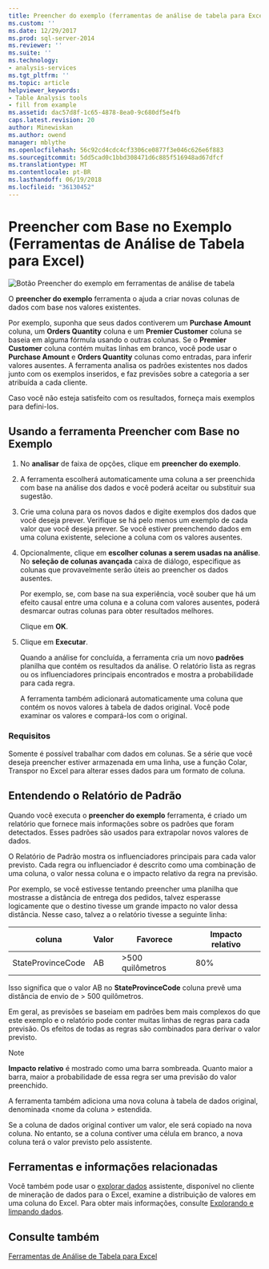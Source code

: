 ```yaml
---
title: Preencher do exemplo (ferramentas de análise de tabela para Excel) | Microsoft Docs
ms.custom: ''
ms.date: 12/29/2017
ms.prod: sql-server-2014
ms.reviewer: ''
ms.suite: ''
ms.technology:
- analysis-services
ms.tgt_pltfrm: ''
ms.topic: article
helpviewer_keywords:
- Table Analysis tools
- fill from example
ms.assetid: dac57d8f-1c65-4878-8ea0-9c680df5e4fb
caps.latest.revision: 20
author: Minewiskan
ms.author: owend
manager: mblythe
ms.openlocfilehash: 56c92cd4cdc4cf3306ce0877f3e046c626e6f883
ms.sourcegitcommit: 5dd5cad0c1bbd308471d6c885f516948ad67dfcf
ms.translationtype: MT
ms.contentlocale: pt-BR
ms.lasthandoff: 06/19/2018
ms.locfileid: "36130452"
---
```

# <a name="fill-from-example-table-analysis-tools-for-excel"></a>Preencher com Base no Exemplo (Ferramentas de Análise de Tabela para Excel)
  ![Botão Preencher do exemplo em ferramentas de análise de tabela](media/tat-fillex.gif "botão Preencher do exemplo em ferramentas de análise de tabela")  
  
 O **preencher do exemplo** ferramenta o ajuda a criar novas colunas de dados com base nos valores existentes.  
  
 Por exemplo, suponha que seus dados contiverem um **Purchase Amount** coluna, um **Orders Quantity** coluna e um **Premier Customer** coluna se baseia em alguma fórmula usando o outras colunas. Se o **Premier Customer** coluna contém muitas linhas em branco, você pode usar o **Purchase Amount** e **Orders Quantity** colunas como entradas, para inferir valores ausentes. A ferramenta analisa os padrões existentes nos dados junto com os exemplos inseridos, e faz previsões sobre a categoria a ser atribuída a cada cliente.  
  
 Caso você não esteja satisfeito com os resultados, forneça mais exemplos para defini-los.  
  
## <a name="using-the-fill-from-example-tool"></a>Usando a ferramenta Preencher com Base no Exemplo  
  
1.  No **analisar** de faixa de opções, clique em **preencher do exemplo**.  
  
2.  A ferramenta escolherá automaticamente uma coluna a ser preenchida com base na análise dos dados e você poderá aceitar ou substituir sua sugestão.  
  
3.  Crie uma coluna para os novos dados e digite exemplos dos dados que você deseja prever. Verifique se há pelo menos um exemplo de cada valor que você deseja prever. Se você estiver preenchendo dados em uma coluna existente, selecione a coluna com os valores ausentes.  
  
4.  Opcionalmente, clique em **escolher colunas a serem usadas na análise**. No **seleção de colunas avançada** caixa de diálogo, especifique as colunas que provavelmente serão úteis ao preencher os dados ausentes.  
  
     Por exemplo, se, com base na sua experiência, você souber que há um efeito causal entre uma coluna e a coluna com valores ausentes, poderá desmarcar outras colunas para obter resultados melhores.  
  
     Clique em **OK**.  
  
5.  Clique em **Executar**.  
  
     Quando a análise for concluída, a ferramenta cria um novo **padrões** planilha que contém os resultados da análise. O relatório lista as regras ou os influenciadores principais encontrados e mostra a probabilidade para cada regra.  
  
     A ferramenta também adicionará automaticamente uma coluna que contém os novos valores à tabela de dados original. Você pode examinar os valores e compará-los com o original.  
  
### <a name="requirements"></a>Requisitos  
 Somente é possível trabalhar com dados em colunas. Se a série que você deseja preencher estiver armazenada em uma linha, use a função Colar, Transpor no Excel para alterar esses dados para um formato de coluna.  
  
## <a name="understanding-the-pattern-report"></a>Entendendo o Relatório de Padrão  
 Quando você executa o **preencher do exemplo** ferramenta, é criado um relatório que fornece mais informações sobre os padrões que foram detectados. Esses padrões são usados para extrapolar novos valores de dados.  
  
 O Relatório de Padrão mostra os influenciadores principais para cada valor previsto. Cada regra ou influenciador é descrito como uma combinação de uma coluna, o valor nessa coluna e o impacto relativo da regra na previsão.  
  
 Por exemplo, se você estivesse tentando preencher uma planilha que mostrasse a distância de entrega dos pedidos, talvez esperasse logicamente que o destino tivesse um grande impacto no valor dessa distância. Nesse caso, talvez a o relatório tivesse a seguinte linha:  
  
|coluna|Valor|Favorece|Impacto relativo|  
|------------|-----------|------------|---------------------|  
|StateProvinceCode|AB|>500 quilômetros|80%|  
  
 Isso significa que o valor AB no **StateProvinceCode** coluna prevê uma distância de envio de > 500 quilômetros.  
  
 Em geral, as previsões se baseiam em padrões bem mais complexos do que este exemplo e o relatório pode conter muitas linhas de regras para cada previsão. Os efeitos de todas as regras são combinados para derivar o valor previsto.  
  
> [!NOTE]  
>  **Impacto relativo** é mostrado como uma barra sombreada. Quanto maior a barra, maior a probabilidade de essa regra ser uma previsão do valor preenchido.  
  
 A ferramenta também adiciona uma nova coluna à tabela de dados original, denominada \<nome da coluna > estendida.  
  
 Se a coluna de dados original contiver um valor, ele será copiado na nova coluna. No entanto, se a coluna contiver uma célula em branco, a nova coluna terá o valor previsto pelo assistente.  
  
## <a name="related-tools-and-information"></a>Ferramentas e informações relacionadas  
 Você também pode usar o [explorar dados](explore-data-sql-server-data-mining-add-ins.md) assistente, disponível no cliente de mineração de dados para o Excel, examine a distribuição de valores em uma coluna do Excel. Para obter mais informações, consulte [Explorando e limpando dados](exploring-and-cleaning-data.md).  
  
## <a name="see-also"></a>Consulte também  
 [Ferramentas de Análise de Tabela para Excel](table-analysis-tools-for-excel.md)  
  
  